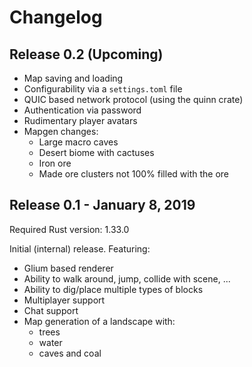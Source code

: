 # Changelog

## Release 0.2 (Upcoming)

* Map saving and loading
* Configurability via a `settings.toml` file
* QUIC based network protocol (using the quinn crate)
* Authentication via password
* Rudimentary player avatars
* Mapgen changes:
  - Large macro caves
  - Desert biome with cactuses
  - Iron ore
  - Made ore clusters not 100% filled with the ore

## Release 0.1 - January 8, 2019

Required Rust version: 1.33.0

Initial (internal) release. Featuring:

* Glium based renderer
* Ability to walk around, jump, collide with scene, ...
* Ability to dig/place multiple types of blocks
* Multiplayer support
* Chat support
* Map generation of a landscape with:
  - trees
  - water
  - caves and coal
